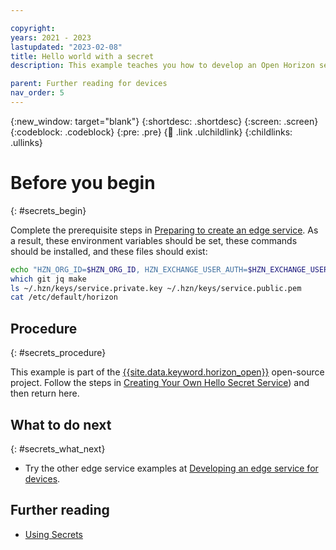 ```yaml
---

copyright:
years: 2021 - 2023
lastupdated: "2023-02-08"
title: Hello world with a secret
description: This example teaches you how to develop an Open Horizon service that uses secrets. Secrets ensure that login credentials and other sensitive information are kept secure.

parent: Further reading for devices
nav_order: 5
---
```


{:new_window: target="blank"}
{:shortdesc: .shortdesc}
{:screen: .screen}
{:codeblock: .codeblock}
{:pre: .pre}
{:child: .link .ulchildlink}
{:childlinks: .ullinks}

# Before you begin
{: #secrets_begin}

Complete the prerequisite steps in [Preparing to create an edge service](service_containers.md). As a result, these environment variables should be set, these commands should be installed, and these files should exist:

```bash
echo "HZN_ORG_ID=$HZN_ORG_ID, HZN_EXCHANGE_USER_AUTH=$HZN_EXCHANGE_USER_AUTH, DOCKER_HUB_ID=$DOCKER_HUB_ID"
which git jq make
ls ~/.hzn/keys/service.private.key ~/.hzn/keys/service.public.pem
cat /etc/default/horizon
```

## Procedure
{: #secrets_procedure}

This example is part of the [{{site.data.keyword.horizon_open}}](https://github.com/open-horizon/) open-source project. Follow the steps in [Creating Your Own Hello Secret Service](https://github.com/open-horizon/examples/blob/master/edge/services/helloSecretWorld/CreateService.md)) and then return here.

## What to do next
{: #secrets_what_next}

* Try the other edge service examples at [Developing an edge service for devices](developing.md).

## Further reading

* [Using Secrets](../developing/secrets_details.md)
